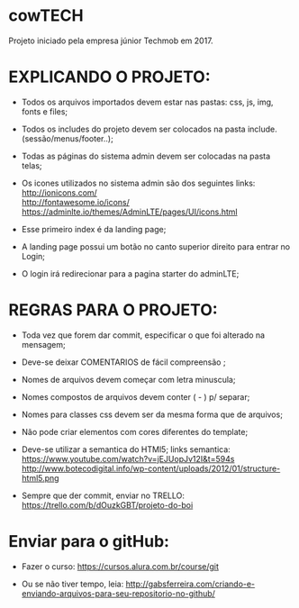 # cowTECH
Projeto iniciado pela empresa júnior Techmob em 2017.

# EXPLICANDO O PROJETO:
- Todos os arquivos importados devem estar nas pastas: css, js, img, fonts e files;

- Todos os includes do projeto devem ser colocados na pasta include.(sessão/menus/footer..);

- Todas as páginas do sistema admin devem ser colocadas na pasta telas;

- Os icones utilizados no sistema admin são dos seguintes links: <br>
  http://ionicons.com/ <br>
  http://fontawesome.io/icons/ <br>
  https://adminlte.io/themes/AdminLTE/pages/UI/icons.html<br>

- Esse primeiro index é da landing page;

- A landing page possui um botão no canto superior direito para entrar no Login;

- O login irá redirecionar para a pagina starter do adminLTE;<br>


# REGRAS PARA O PROJETO:
- Toda vez que forem dar commit, especificar o que foi alterado na mensagem;

- Deve-se deixar COMENTARIOS de fácil compreensão ;

- Nomes de arquivos devem começar com letra minuscula;

- Nomes compostos de arquivos devem conter ( - ) p/ separar;

- Nomes para classes css devem ser da mesma forma que de arquivos;

- Não pode criar elementos com cores diferentes do template;

- Deve-se utilizar a semantica do HTMl5; links semantica: <br>
  https://www.youtube.com/watch?v=jEJUopJv12I&t=594s <br>
  http://www.botecodigital.info/wp-content/uploads/2012/01/structure-html5.png <br>

- Sempre que der commit, enviar no TRELLO: 
  https://trello.com/b/dOuzkGBT/projeto-do-boi

# Enviar para o gitHub:
- Fazer o curso: https://cursos.alura.com.br/course/git

- Ou se não tiver tempo, leia: http://gabsferreira.com/criando-e-enviando-arquivos-para-seu-repositorio-no-github/

